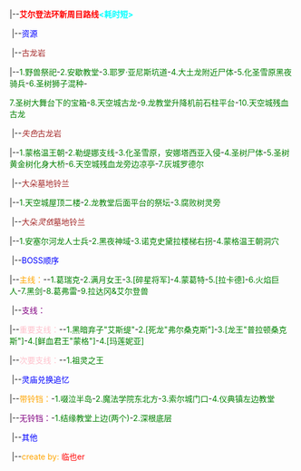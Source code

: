 |--<font style="color:red;">**艾尔登法环新周目路线<font color='cyan'><耗时短></font>**</font>

​	|--<font color='blue'>资源</font>

​		|--<font color='brown'>古龙岩</font>

​			|--<font color='green'>1.野兽祭祀</font>-<font color='green'>2.安歇教堂</font>-<font color='green'>3.耶罗·亚尼斯坑道</font>-<font color='green'>4.大土龙附近尸体</font>-<font color='green'>5.化圣雪原黑夜骑兵</font>-<font color='green'>6.圣树狮子混种</font>-

​			   <font color='green'>7.圣树大舞台下的宝箱</font>-<font color='green'>8.天空城古龙</font>-<font color='green'>9.龙教堂升降机前石柱平台</font>-<font color='green'>10.天空城残血古龙</font>

​		|--<font color='brown'>*失色*古龙岩</font>

​			|--<font color='green'>1.蒙格温王朝</font>-<font color='green'>2.勒缇娜支线</font>-<font color='green'>3.化圣雪原，安娜塔西亚入侵</font>-<font color='green'>4.圣树尸体</font>-<font color='green'>5.圣树黄金树化身大桥</font>-<font color='green'>6.天空城残血龙旁边凉亭</font>-<font color='green'>7.灰城罗德尔</font>

​		|--<font color='brown'>大朵墓地铃兰</font>

​			|--<font color='green'>1.天空城屋顶二楼</font>-<font color='green'>2.龙教堂后面平台的祭坛</font>-<font color='green'>3.腐败树灵旁</font>

​		|--<font color='brown'>大朵*灵依*墓地铃兰</font>

​			|--<font color='green'>1.安塞尔河龙人士兵</font>-<font color='green'>2.黑夜神域</font>-<font color='green'>3.诺克史黛拉楼梯右拐</font>-<font color='green'>4.蒙格温王朝洞穴</font>

​	|--<font color='blue'>BOSS顺序</font>

​		|--<font color='orange'>主线：</font>--<font color='green'>1.葛瑞克</font>-<font color='green'>2.满月女王</font>-<font color='green'>3.[碎星将军]</font>-<font color='green'>4.蒙葛特</font>-<font color='green'>5.[拉卡德]</font>-<font color='green'>6.火焰巨人</font>-<font color='green'>7.黑剑</font>-<font color='green'>8.葛弗雷</font>-<font color='green'>9.拉达冈&艾尔登兽</font>

​		|--<font color='purple'>支线：</font>

​			|--<font color='pink'>重要支线：</font>--<font color='green'>1.黑暗弃子"艾斯缇"</font>-<font color='green'>2.[死龙"弗尔桑克斯"]</font>-<font color='green'>3.[龙王"普拉顿桑克斯"]</font>-<font color='green'>4.[鲜血君王"蒙格"]</font>-<font color='green'>4.[玛莲妮亚]</font>

​			|--<font color='pink'>次要支线：</font>--<font color='green'>1.祖灵之王</font>

​	|--<font color='blue'>灵庙兑换追忆</font>

​		|--<font color='orange'>带铃铛：</font>-<font color='green'>1.啜泣半岛</font>-<font color='green'>2.魔法学院东北方</font>-<font color='green'>3.索尔城门口</font>-<font color='green'>4.仪典镇左边教堂</font>

​		|--<font color='purple'>无铃铛：</font>-<font color='green'>1.结缘教堂上边(两个)</font>-<font color='green'>2.深根底层</font>

​	|--<font color='blue'>其他</font>

​		|--<font color='orange'>create by: <font color='red'>临也er</font></font>

